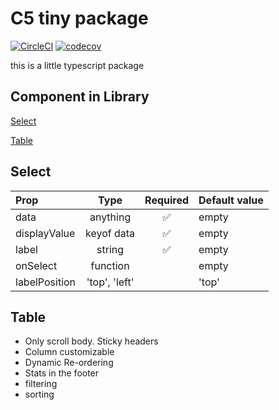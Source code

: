 # C5 tiny package
[![CircleCI](https://dl.circleci.com/status-badge/img/gh/C5m7b4/c5-tiny-package/tree/master.svg?style=svg)](https://dl.circleci.com/status-badge/redirect/gh/C5m7b4/c5-tiny-package/tree/master)
[![codecov](https://codecov.io/gh/C5m7b4/c5-tiny-package/graph/badge.svg?token=2VW2NXHJ8V)](https://codecov.io/gh/C5m7b4/c5-tiny-package)

this is a little typescript package

## Component in Library

[Select](#select)

[Table](#table)




## Select
| Prop   | Type | Required | Default value |
| :------- | :------: | :-----: | :----- |
| data | anything | ✅ | empty |
| displayValue | keyof data | ✅ | empty |
| label | string | ✅ | empty |
| onSelect | function | | empty |
| labelPosition | 'top', 'left' | | 'top' |


## Table
- Only scroll body. Sticky headers
- Column customizable
- Dynamic Re-ordering
- Stats in the footer
- filtering
- sorting